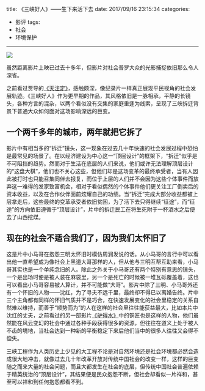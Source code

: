 title: 《三峡好人》——生下来活下去
date: 2017/09/16 23:15:34
categories:
- 影评
tags:
- 社会
- 环境保护

---
![](http://covertness.qiniudn.com/sanxiahaoren_timg%20%281%29.jpg)

虽然距离影片上映已过去十多年，但影片对社会普罗大众的光影捕捉依旧那么令人深省。
<!-- more -->

之前看过贾导的[《天注定》](https://covertness.me/2015/09/30/%E3%80%8A%E5%A4%A9%E6%B3%A8%E5%AE%9A%E3%80%8B%E2%80%94%E2%80%94%E6%9D%A5%E8%87%AA%E7%A4%BE%E4%BC%9A%E5%BA%95%E5%B1%82%E7%9A%84%E5%91%90%E5%96%8A/)，感触颇深，像纪录片一样真正展现平民视角的社会发展轨迹。《三峡好人》作为更早期的作品，其风格依旧是一脉相承，平静的长镜头，各种方言的混杂，以两个看似没有交集的家庭重逢为线索，呈现了三峡拆迁背景下普通大众如何面对这场影响深远的巨变。

## 一个两千多年的城市，两年就把它拆了
影片中有相当多的“拆迁”镜头，这一现象在过去几十年快速的社会发展过程中恐怕是最常见的场景了。在以经济建设为中心这一“顶层设计”的框架下，“拆迁”似乎是不可阻挡的趋势。然而对于生活在底层的人们来说，他们或许无法理解顶层设计的“这盘大棋”，他们也不关心这些，但他们却是这场变革的最终承受者，当有人因此被打时也只能召集同伴去报复，而位于上层的人们并不会因为这些个体事件而放弃这一难得的发家致富机会，相对于看似偶然的个体事件他们更关注工厂倒卖后的资本收益，以及在合作伙伴面前炫耀自己的功绩。当“拆迁”完成大部分收益都被上层拿走后，这些最终的变革承受者依旧贫困，为了活下去只得继续“征途”，而“征途”的方向依旧遵循于“顶层设计”，片中的拆迁民工在将生死附于一杯酒水之后便去了山西挖煤。

## 现在的社会不适合我们了，因为我们太怀旧了
这是片中小马哥在抱怨三明太怀旧时模仿周润发说的话。从小马哥的言行中可以看出他一直希望成为像社会上黑道大哥那样的人，但从他与三明互帮互助来看，小马哥其实也是一个单纯念旧的人。除此之外关于小马哥还有两个特别有意思的镜头，一个是出场时便是被人装在麻袋里，另一个是死亡的时候被一堆瓦砾覆盖着，这也可以看出小马哥容易被人算计，并不可能做“大哥”。影片中除了三明、小马哥外还有一个怀旧的人物——沈红，为了寻夫不远千里，最终却不得已以离婚告终。片中三个主角都有同样的怀旧气质并不是巧合，在快速发展变化的社会里稳定的关系自然难以维持，而善于“顺势而为”的人在这样的社会里往往能获益最大，比如本片中沈红的丈夫，之前看过的另一部影片[《驴得水》](https://covertness.me/2016/12/24/%E3%80%8A%E9%A9%B4%E5%BE%97%E6%B0%B4%E3%80%8B%E2%80%94%E2%80%94%E5%90%8E%E7%9C%9F%E7%9B%B8%E6%97%B6%E4%BB%A3%E7%9A%84%E7%94%9F%E5%AD%98%E4%B9%8B%E9%81%93/)中的铜匠也是这样的人物，他们虽然能在风云变幻的社会中通过各种手段获得很多的资源，但往往在道义上处于被人不齿的境地，当社会达到一种新的平衡稳定下来后他们当中的很多人往往又会得不偿失。

三峡工程作为人类历史上少见的大工程不论是对自然环境还是社会环境都必然会造成很大地冲击，就像过去几十年改革开放对传统中国社会的改变一样，这样的巨变随之而来大量的社会问题，而且大都发生在社会的底层，但传统中国社会普遍依赖于精英统治的“顶层设计”，其结果便是民众抱怨不断，但社会却看似一片祥和，甚至可以祥和到任何抱怨都看不到。